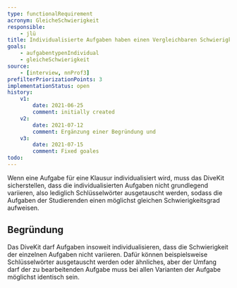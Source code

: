 ```yaml
---
type: functionalRequirement
acronym: GleicheSchwierigkeit
responsible: 
    - jlü
title: Individualisierte Aufgaben haben einen Vergleichbaren Schwierigkeitsgrad
goals: 
    - aufgabentypenIndividual
    - gleicheSchwierigkeit
source:
    - [interview, nnProf3]
prefilterPriorizationPoints: 3
implementationStatus: open
history:
    v1:
        date: 2021-06-25
        comment: initially created
    v2:
        date: 2021-07-12
        comment: Ergänzung einer Begründung und 
    v3:
        date: 2021-07-15
        comment: Fixed goales
todo: 
---
```



Wenn eine Aufgabe für eine Klausur individualisiert wird, muss das DiveKit sicherstellen,
dass die individualisierten Aufgaben nicht grundlegend variieren, also lediglich Schlüsselwörter ausgetauscht werden, sodass
die Aufgaben der Studierenden einen möglichst gleichen Schwierigkeitsgrad aufweisen.

## Begründung
Das DiveKit darf Aufgaben insoweit individualisieren, dass die Schwierigkeit der einzelnen Aufgaben nicht variieren.
Dafür können beispielsweise Schlüsselwörter ausgetauscht werden oder ähnliches, aber der Umfang darf der zu bearbeitenden Aufgabe
muss bei allen Varianten der Aufgabe möglichst identisch sein.
